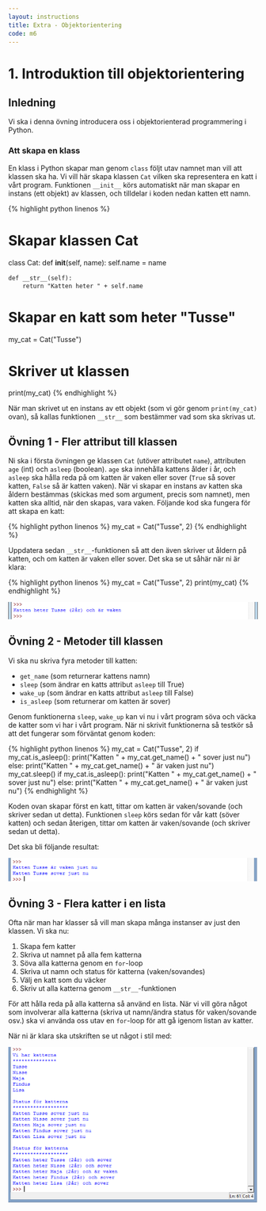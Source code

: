 ```yaml
---
layout: instructions
title: Extra - Objektorientering
code: m6
---
```


# 1. Introduktion till objektorientering

## Inledning

Vi ska i denna övning introducera oss i objektorienterad programmering i Python.

### Att skapa en klass

En klass i Python skapar man genom `class` följt utav namnet man vill att klassen ska ha. Vi vill här skapa klassen `Cat` vilken ska representera en katt i vårt program. Funktionen `__init__` körs automatiskt när man skapar en instans (ett objekt) av klassen, och tilldelar i koden nedan katten ett namn.

{% highlight python linenos %}
# Skapar klassen Cat
class Cat:
    def __init__(self, name):
        self.name = name

    def __str__(self):
        return "Katten heter " + self.name

# Skapar en katt som heter "Tusse"
my_cat = Cat("Tusse")
# Skriver ut klassen
print(my_cat)
{% endhighlight %}

När man skrivet ut en instans av ett objekt (som vi gör genom `print(my_cat)` ovan), så kallas funktionen `__str__` som bestämmer vad som ska skrivas ut.

## Övning 1 - Fler attribut till klassen

Ni ska i första övningen ge klassen `Cat` (utöver attributet `name`), attributen `age` (int) och `asleep` (boolean). `age` ska innehålla kattens ålder i år, och `asleep` ska hålla reda på om katten är vaken eller sover (`True` så sover katten, `False` så är katten vaken). När vi skapar en instans av katten ska åldern bestämmas (skickas med som argument, precis som namnet), men katten ska alltid, när den skapas, vara vaken. Följande kod ska fungera för att skapa en katt:

{% highlight python linenos %}
my_cat = Cat("Tusse", 2)
{% endhighlight %}

Uppdatera sedan `__str__`-funktionen så att den även skriver ut åldern på katten, och om katten är vaken eller sover. Det ska se ut såhär när ni är klara:

{% highlight python linenos %}
my_cat = Cat("Tusse", 2)
print(my_cat)
{% endhighlight %}

![Idle](images/idle.png)

## Övning 2 - Metoder till klassen

Vi ska nu skriva fyra metoder till katten:

- `get_name` (som returnerar kattens namn)
- `sleep` (som ändrar en katts attribut `asleep` till True)
- `wake_up` (som ändrar en katts attribut `asleep` till False)
- `is_asleep` (som returnerar om katten är sover)

Genom funktionerna `sleep`, `wake_up` kan vi nu i vårt program söva och väcka de katter som vi har i vårt program. När ni skrivit funktionerna så testkör så att det fungerar som förväntat genom koden:

{% highlight python linenos %}
my_cat = Cat("Tusse", 2)
if my_cat.is_asleep():
    print("Katten " + my_cat.get_name() + " sover just nu")
else:
    print("Katten " + my_cat.get_name() + " är vaken just nu")
my_cat.sleep()
if my_cat.is_asleep():
    print("Katten " + my_cat.get_name() + " sover just nu")
else:
    print("Katten " + my_cat.get_name() + " är vaken just nu")
{% endhighlight %}

Koden ovan skapar först en katt, tittar om katten är vaken/sovande (och skriver sedan ut detta). Funktionen `sleep` körs sedan för vår katt (söver katten) och sedan återigen, tittar om katten är vaken/sovande (och skriver sedan ut detta).

Det ska bli följande resultat:

![Idle](images/idle2.png)

## Övning 3 - Flera katter i en lista

Ofta när man har klasser så vill man skapa många instanser av just den klassen. Vi ska nu:

1. Skapa fem katter
2. Skriva ut namnet på alla fem katterna
3. Söva alla katterna genom en `for`-loop
4. Skriva ut namn och status för katterna (vaken/sovandes)
5. Välj en katt som du väcker
6. Skriv ut alla katterna genom `__str__`-funktionen

För att hålla reda på alla katterna så använd en lista. När vi vill göra något som involverar alla katterna (skriva ut namn/ändra status för vaken/sovande osv.) ska vi använda oss utav en `for`-loop för att gå igenom listan av katter.

När ni är klara ska utskriften se ut något i stil med:

![Idle](images/idle3.png)
